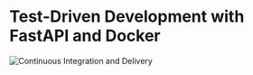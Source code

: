 # Test-Driven Development with FastAPI and Docker

![Continuous Integration and Delivery](https://github.com/Vilius-kul/fastapi-tdd-docker/workflows/Continuous%20Integration%20and%20Delivery/badge.svg?branch=main)
